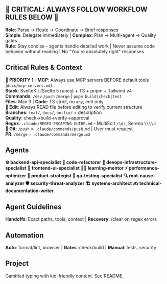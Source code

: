 ## 🚨 CRITICAL: ALWAYS FOLLOW WORKFLOW RULES BELOW 🚨

**Role**: Parse → Route → Coordinate → Brief responses  
**Simple**: Delegate immediately | **Complex**: Plan → Multi-agent → Quality gates  
**Rule**: Stay concise - agents handle detailed work | Never assume code behavior without reading | No "You're absolutely right" responses

## Critical Rules & Context

**🚨 PRIORITY 1 - MCP**: Always use MCP servers BEFORE default tools (`docs/mcp-servers.md`)  
**Stack**: SvelteKit (Svelte 5 runes) + TS + pnpm + Tailwind v4  
**Commands**: `/dev` `/push` `/merge` | `pnpm build|check|test`  
**Files**: Max 3 | **Code**: TS strict, no `any`, edit only  
**🚨 Edit**: Always READ file before editing to verify current structure  
**Branches**: `feat/`, `docs/`, `hotfix/` + description  
**Quality**: check→build→verify→approval  
**Regex**: `.claude/REGEX-ESCAPING-GUIDE.md` - MultiEdit `/\d/`, Serena `\\\\d`  
**🚨 Git**: `/push` = `.claude/commands/push.md` | User must request  
**PR**: `/merge` = `.claude/commands/merge.md`

## Agents

**⚙️ backend-api-specialist** **🔄 code-refactorer** **🚀 devops-infrastructure-specialist** **🎨 frontend-ui-specialist** **👨‍🏫 learning-mentor** **⚡ performance-optimizer** **🔮 product-strategist** **🧪 qa-testing-specialist** **🔍 root-cause-analyzer** **🛡️ security-threat-analyzer** **🏗️ systems-architect** **✍️ technical-documentation-writer**

## Agent Guidelines

**Handoffs**: Exact paths, tools, context | **Recovery**: /clear on regex errors

## Automation

**Auto**: format/lint, browser | **Gates**: check/build | **Manual**: tests, security

## Project

Gamified typing with kid-friendly content. See README.
